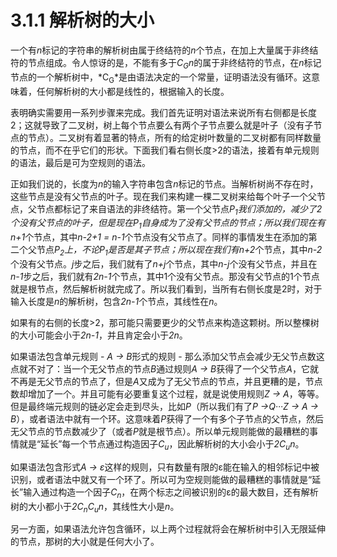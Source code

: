 # 3.1.1 解析树的大小

一个有*n*标记的字符串的解析树由属于终结符的*n*个节点，在加上大量属于非终结符的节点组成。令人惊讶的是，不能有多于*C<sub>G</sub>n*的属于非终结符的节点，在*n*标记节点的一个解析树中，*C<sub>G</sub>*是由语法决定的一个常量，证明语法没有循环。这意味着，任何解析树的大小都是线性的，根据输入的长度。

表明确实需要用一系列步骤来完成。我们首先证明对语法来说所有右侧都是长度2；这就导致了二叉树，树上每个节点要么有两个子节点要么就是叶子（没有子节点的节点）。二叉树有着显著的特点，所有的给定树叶数量的二叉树都有同样数量的节点，而不在乎它们的形状。下面我们看右侧长度>2的语法，接着有单元规则的语法，最后是可为空规则的语法。

正如我们说的，长度为*n*的输入字符串包含*n*标记的节点。当解析树尚不存在时，这些节点是没有父节点的叶子。现在我们来构建一棵二叉树来给每个叶子一个父节点，父节点都标记了来自语法的非终结符。第一个父节点*P<sub>1</sub>*我们添加的，减少了2个没有父节点的叶子，但是现在*P<sub>1</sub>*自身成为了没有父节点的节点；所以我们现在有*n+1*个节点，其中*n-2+1 = n-1*个节点没有父节点了。同样的事情发生在添加的第二个父节点*P<sub>2</sub>*上，不论*P<sub>1</sub>*是否是其子节点；所以现在我们有*n+2*个节点，其中*n-2*个没有父节点。*j*步之后，我们就有了*n+j*个节点，其中*n-j*个没有父节点，并且在*n-1*步之后，我们就有*2n-1*个节点，其中1个没有父节点。那没有父节点的1个节点就是根节点，然后解析树就完成了。所以我们看到，当所有右侧长度是2时，对于输入长度是*n*的解析树，包含*2n-1*个节点，其线性在*n*。

如果有的右侧的长度>2，那可能只需要更少的父节点来构造这颗树。所以整棵树的大小可能会小于*2n-1*，并且肯定会小于*2n*。

如果语法包含单元规则 - *A → B*形式的规则 - 那么添加父节点会减少无父节点数这点就不对了：当一个无父节点的节点*B*通过规则*A → B*获得了一个父节点*A*，它就不再是无父节点的节点了，但是*A*又成为了无父节点的节点，并且更糟的是，节点数却增加了一个。并且可能有必要重复这个过程，就是说使用规则*Z → A*，等等。但是最终端元规则的链必定会走到尽头，比如*P*（所以我们有了*P →Q···Z → A → B*），或者语法中就有一个环。这意味着*P*获得了一个有多个子节点的父节点，然后无父节点的节点数减少了（或者*P*就是根节点）。所以单元规则能做的最糟糕的事情就是“延长”每一个节点通过构造因子*C<sub>u</sub>*，因此解析树的大小会小于*2C<sub>u</sub>n*。

如果语法包含形式*A → ε*这样的规则，只有数量有限的ε能在输入的相邻标记中被识别，或者语法中就又有一个环了。所以可为空规则能做的最糟糕的事情就是“延长”输入通过构造一个因子*C<sub>n</sub>*，在两个标志之间被识别的ε的最大数目，还有解析树的大小都小于*2C<sub>n</sub>C<sub>u</sub>n*，其线性大小是*n*。

另一方面，如果语法允许包含循环，以上两个过程就将会在解析树中引入无限延伸的节点，那树的大小就是任何大小了。
